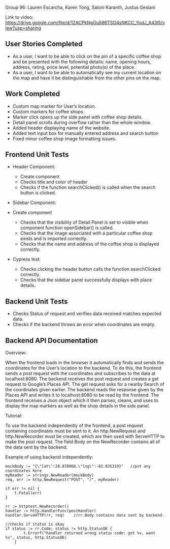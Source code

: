Group 96: Lauren Escarcha,
Karen Tong,
Saloni Karanth,
Justus Geslani


Link to video: 
https://drive.google.com/file/d/1ZACPkNgOu586TSO4sNKCC_YodJ_A43l5/view?usp=sharing 


## **User Stories Completed**
- As a user, I want to be able to click on the pin of a specific coffee shop and be presented with the following details: name, opening hours, address, rating, price level, potential photo(s) of the place.
- As a user, I want to be able to automatically see my current location on the map and have it be distinguishable from the other pins on the map.


## **Work Completed**
- Custom map marker for User’s location.
- Custom markers for coffee shops.
- Marker click opens up the side panel with coffee shop details.
- Detail panel scrolls during overflow rather than the whole window.
- Added header displaying name of the website.
- Added text input box for manually entered address and search button
- Fixed minor coffee shop image formatting issues.

## **Frontend Unit Tests**
- Header Component: 
    - Create component
    - Checks title and color of header
    - Checks if the function searchClicked() is called when the search button is clicked.

- Sidebar Component:
- Create component
    - Checks that the visibility of Detail Panel is set to visible when component function openSidebar() is called.
    - Checks that the image associated with a particular coffee shop exists and is imported correctly.
    - Checks that the name and address of the coffee shop is displayed correctly.

- Cypress test:
    - Checks clicking the header button calls the function searchClicked correctly. 
    - Checks that the sidebar panel successfully displays with place details.

## **Backend Unit Tests**
- Checks Status of request and verifies data received matches expected data.
- Checks if the backend throws an error when coordinates are empty.

## **Backend API Documentation**

Overview: 

When the frontend loads in the browser it automatically finds and sends the coordinates for the User’s location to the backend. To do this, the frontend sends a post request with the coordinates and subscribes to the data at localhost:8080. The backend receives the post request and creates a get request to Google’s Places API. The get request asks for a nearby Search of the coordinates given earlier. The backend reads the response given by the Places API and writes it to localhost:8080 to be read by the frontend. The frontend receives a Json object which it then parses, cleans, and uses to display the map markers as well as the shop details in the side panel. 


Tutorial:

To use the backend independently of the frontend, a post request containing coordinates must be sent to it.  An http.NewRequest and http.NewRecorder must be created, which are then used with ServeHTTP to make the post request. The field Body on the NewRecorder contains all of the data sent by the backend. 


Example of using backend independently: 
```
mockBody := "{\"lat\":28.878060,\"lng\":-82.035319}"   //put any coordinates here
myReader := strings.NewReader(mockBody)
req, err := http.NewRequest("POST", "/", myReader)

if err != nil {
    t.Fatal(err)
}

rr := httptest.NewRecorder()
handler := http.HandlerFunc(postHandler)
handler.ServeHTTP(rr, req)    //rr.Body contains data sent by backend.

//checks if status is okay
if status := rr.Code; status != http.StatusOK {
        t.Errorf("handler returned wrong status code: got %v, want %v", status, http.StatusOK)
    }
```
